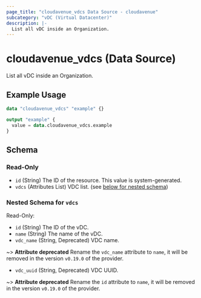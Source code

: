 ```yaml
---
page_title: "cloudavenue_vdcs Data Source - cloudavenue"
subcategory: "vDC (Virtual Datacenter)"
description: |-
  List all vDC inside an Organization.
---
```


# cloudavenue_vdcs (Data Source)

List all vDC inside an Organization.

## Example Usage

```terraform
data "cloudavenue_vdcs" "example" {}

output "example" {
  value = data.cloudavenue_vdcs.example
}
```

<!-- schema generated by tfplugindocs -->
## Schema

### Read-Only

- `id` (String) The ID of the resource. This value is system-generated.
- `vdcs` (Attributes List) VDC list. (see [below for nested schema](#nestedatt--vdcs))

<a id="nestedatt--vdcs"></a>
### Nested Schema for `vdcs`

Read-Only:

- `id` (String) The ID of the vDC.
- `name` (String) The name of the vDC.
- `vdc_name` (String, Deprecated) VDC name. 

 ~> **Attribute deprecated** Rename the `vdc_name` attribute to `name`, it will be removed in the version `v0.19.0` of the provider.
- `vdc_uuid` (String, Deprecated) VDC UUID. 

 ~> **Attribute deprecated** Rename the `id` attribute to `name`, it will be removed in the version `v0.19.0` of the provider.

